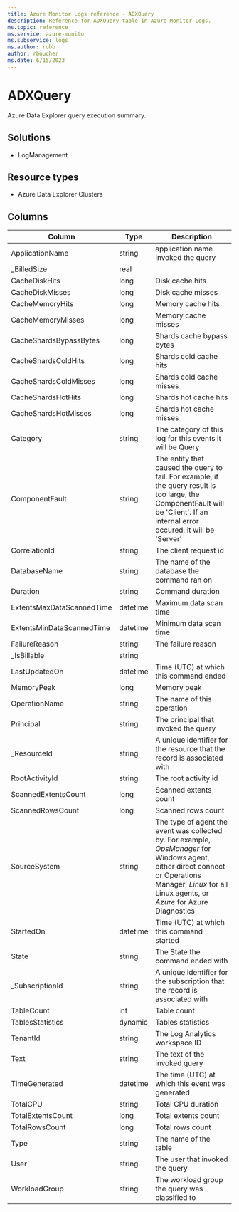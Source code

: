 ```yaml
---
title: Azure Monitor Logs reference - ADXQuery
description: Reference for ADXQuery table in Azure Monitor Logs.
ms.topic: reference
ms.service: azure-monitor
ms.subservice: logs
ms.author: robb
author: rboucher
ms.date: 6/15/2023
---
```


# ADXQuery

 Azure Data Explorer query execution summary.

## Solutions

- LogManagement
## Resource types

- Azure Data Explorer Clusters




## Columns

| Column | Type | Description |
| --- | --- | --- |
| ApplicationName | string | application name invoked the query |
| _BilledSize | real |  |
| CacheDiskHits | long | Disk cache hits |
| CacheDiskMisses | long | Disk cache misses |
| CacheMemoryHits | long | Memory cache hits |
| CacheMemoryMisses | long | Memory cache misses |
| CacheShardsBypassBytes | long | Shards cache bypass bytes |
| CacheShardsColdHits | long | Shards cold cache hits |
| CacheShardsColdMisses | long | Shards cold cache misses |
| CacheShardsHotHits | long | Shards hot cache hits |
| CacheShardsHotMisses | long | Shards hot cache misses |
| Category | string | The category of this log for this events it will be Query |
| ComponentFault | string | The entity that caused the query to fail. For example, if the query result is too large, the ComponentFault will be 'Client'. If an internal error occured, it will be 'Server' |
| CorrelationId | string | The client request id |
| DatabaseName | string | The name of the database the command ran on |
| Duration | string | Command duration |
| ExtentsMaxDataScannedTime | datetime | Maximum data scan time |
| ExtentsMinDataScannedTime | datetime | Minimum data scan time |
| FailureReason | string | The failure reason |
| _IsBillable | string |  |
| LastUpdatedOn | datetime | Time (UTC) at which this command ended |
| MemoryPeak | long | Memory peak |
| OperationName | string | The name of this operation |
| Principal | string | The principal that invoked the query |
| _ResourceId | string | A unique identifier for the resource that the record is associated with |
| RootActivityId | string | The root activity id |
| ScannedExtentsCount | long | Scanned extents count |
| ScannedRowsCount | long | Scanned rows count |
| SourceSystem | string | The type of agent the event was collected by. For example, *OpsManager* for Windows agent, either direct connect or Operations Manager, *Linux* for all Linux agents, or *Azure* for Azure Diagnostics |
| StartedOn | datetime | Time (UTC) at which this command started |
| State | string | The State the command ended with |
| _SubscriptionId | string | A unique identifier for the subscription that the record is associated with |
| TableCount | int | Table count |
| TablesStatistics | dynamic | Tables statistics |
| TenantId | string | The Log Analytics workspace ID |
| Text | string | The text of the invoked query |
| TimeGenerated | datetime | The time (UTC) at which this event was generated |
| TotalCPU | string | Total CPU duration |
| TotalExtentsCount | long | Total extents count |
| TotalRowsCount | long | Total rows count |
| Type | string | The name of the table |
| User | string | The user that invoked the query |
| WorkloadGroup | string | The workload group the query was classified to |
